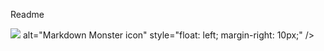 Readme

<img src="pictures/forest.png">
     alt="Markdown Monster icon"
     style="float: left; margin-right: 10px;" />
